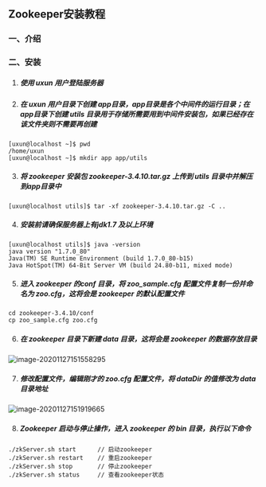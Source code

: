 ## Zookeeper安装教程

### 一、介绍



### 二、安装

1. ##### 使用 uxun 用户登陆服务器

   

2. ##### 在 uxun 用户目录下创建 app目录，app目录是各个中间件的运行目录；在app目录下创建 utils 目录用于存储所需要用到中间件安装包，如果已经存在该文件夹则不需要再创建

```shell
[uxun@localhost ~]$ pwd
/home/uxun
[uxun@localhost ~]$ mkdir app app/utils
```



3. ##### 将 zookeeper 安装包 zookeeper-3.4.10.tar.gz 上传到 utils 目录中并解压到app目录中

```shell
[uxun@localhost utils]$ tar -xf zookeeper-3.4.10.tar.gz -C ..
```



4. ##### 安装前请确保服务器上有jdk1.7 及以上环境

```shell
[uxun@localhost utils]$ java -version
java version "1.7.0_80"
Java(TM) SE Runtime Environment (build 1.7.0_80-b15)
Java HotSpot(TM) 64-Bit Server VM (build 24.80-b11, mixed mode)
```



5. ##### 进入 zookeeper 的conf 目录，将 zoo_sample.cfg 配置文件复制一份并命名为 zoo.cfg，这将会是 zookeeper 的默认配置文件 

```shell
cd zookeeper-3.4.10/conf
cp zoo_sample.cfg zoo.cfg
```



6. ##### 在 zookeeper 目录下新建 data 目录，这将会是 zookeeper 的数据存放目录

![image-20201127151558295](https://pictures.huazai.vip/uPic/image-20201127151558295.png)



7. ##### 修改配置文件，编辑刚才的 zoo.cfg 配置文件，将 dataDir 的值修改为 data 目录地址

![image-20201127151919665](https://pictures.huazai.vip/uPic/image-20201127151919665.png)



8. ##### Zookeeper 启动与停止操作，进入 zookeeper 的 bin 目录，执行以下命令

```shell
./zkServer.sh start      // 启动zookeeper
./zkServer.sh restart    // 重启zookeeper
./zkServer.sh stop       // 停止zookeeper
./zkServer.sh status     // 查看zookeeper状态
```

